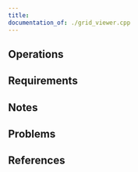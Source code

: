 ```yaml
---
title: 
documentation_of: ./grid_viewer.cpp
---
```


## Operations

## Requirements

## Notes

## Problems

## References
